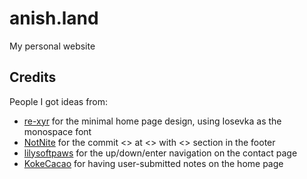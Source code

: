# anish.land

My personal website

## Credits

People I got ideas from:

* [re-xyr](https://github.com/re-xyr) for the minimal home page design, using Iosevka as the monospace font
* [NotNite](https://github.com/NotNite) for the commit <> at <> with <> section in the footer
* [lilysoftpaws](https://github.com/lilysoftpaws) for the up/down/enter navigation on the contact page
* [KokeCacao](https://github.com/KokeCacao) for having user-submitted notes on the home page
